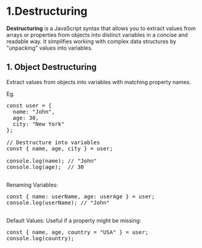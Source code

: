 # 1.Destructuring
 **Destructuring** is a JavaScript syntax that allows you to extract values from arrays or properties from objects into distinct variables in a concise and readable way. It simplifies working with complex data structures by "unpacking" values into variables.

## 1. Object Destructuring
Extract values from objects into variables with matching property names.

Eg.
<pre>const user = { 
  name: "John", 
  age: 30, 
  city: "New York" 
};

// Destructure into variables
const { name, age, city } = user;

console.log(name); // "John"
console.log(age);  // 30

</pre>

Renaming Variables:

<pre>
const { name: userName, age: userAge } = user;
console.log(userName); // "John"

</pre>
Default Values:
Useful if a property might be missing:

<pre>
const { name, age, country = "USA" } = user;
console.log(country);
</pre>